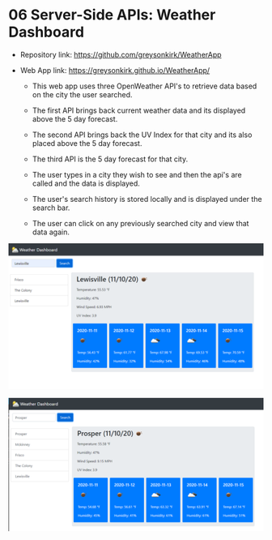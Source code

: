 # 06 Server-Side APIs: Weather Dashboard


- Repository link: https://github.com/greysonkirk/WeatherApp
- Web App link:  https://greysonkirk.github.io/WeatherApp/

  - This web app uses three OpenWeather API's to retrieve data based on the city the user searched. 
  - The first API brings back current weather data and its displayed above the 5 day forecast. 
  - The second API brings back the UV Index for that city and its also placed above the 5 day forecast. 
  - The third API is the 5 day forecast for that city. 

  - The user types in a city they wish to see and then the api's are called and the data is displayed. 
  - The user's search history is stored locally and is displayed under the search bar. 
  - The user can click on any previously searched city and view that data again. 



![](Assets/ss1.PNG)



![](Assets/ss2.PNG)
